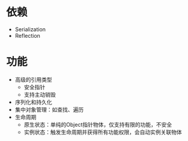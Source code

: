 ﻿# 依赖

- Serialization
- Reflection

# 功能

- 高级的引用类型
    - 安全指针
    - 支持主动销毁
- 序列化和持久化
- 集中对象管理：如查找、遍历
- 生命周期
    - 原生状态：单纯的Object指针物体，仅支持有限的功能，不安全
    - 实例状态：触发生命周期并获得所有功能权限，会自动实例关联物体
